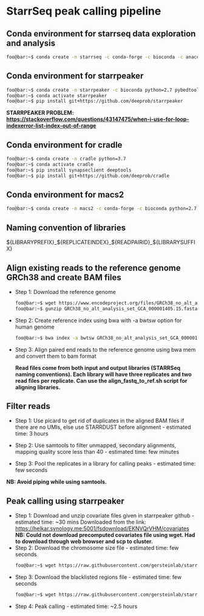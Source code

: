 # StarrSeq peak calling pipeline

## Conda environment for starrseq data exploration and analysis
```bash
foo@bar:~$ conda create -n starrseq -c conda-forge -c bioconda -c anaconda -c bjrn python=3.9 matplotlib jupyter ipykernel bwa samtools picard pandas openpyxl scikit-learn multiprocess bokeh requests pybedtools
```

## Conda environment for starrpeaker

```bash
foo@bar:~$ conda create -n starrpeaker -c bioconda python=2.7 pybedtools
foo@bar:~$ conda activate starrpeaker
foo@bar:~$ pip install git+https://github.com/deeprob/starrpeaker
```
**STARRPEAKER PROBLEM: https://stackoverflow.com/questions/43147475/when-i-use-for-loop-indexerror-list-index-out-of-range**

## Conda environment for cradle

```bash
foo@bar:~$ conda create -n cradle python=3.7
foo@bar:~$ conda activate cradle
foo@bar:~$ pip install synapseclient deeptools
foo@bar:~$ pip install git+https://github.com/deeprob/cradle
```

## Conda environment for macs2

```bash
foo@bar:~$ conda create -n macs2 -c conda-forge -c bioconda python=2.7 macs2 -y
```

## Naming convention of libraries
${LIBRARYPREFIX}_${REPLICATEINDEX}_${READPAIRID}_${LIBRARYSUFFIX}

## Align existing reads to the reference genome GRCh38 and create BAM files

- Step 1: Download the reference genome
    ```bash
    foo@bar:~$ wget https://www.encodeproject.org/files/GRCh38_no_alt_analysis_set_GCA_000001405.15/@@download/GRCh38_no_alt_analysis_set_GCA_000001405.15.fasta.gz
    foo@bar:~$ gunzip GRCh38_no_alt_analysis_set_GCA_000001405.15.fasta.gz
    ```
- Step 2: Create reference index using bwa with -a bwtsw option for human genome
    ```bash
    foo@bar:~$ bwa index -a bwtsw GRCh38_no_alt_analysis_set_GCA_000001405.15.fasta
    ```
- Step 3: Align paired end reads to the reference genome using bwa mem and convert them to bam format

    **Read files come from both input and output libraries (STARRSeq naming conventions). Each library will have three replicates and two read files per replicate. Can use the align_fastq_to_ref.sh script for aligning libraries.**

## Filter reads
- Step 1: Use picard to get rid of duplicates in the aligned BAM files if there are no UMIs, else use STARRDUST before alignment -  estimated time: 3 hours

- Step 2: Use samtools to filter unmapped, secondary alignments, mapping quality score less than 40 - estimated time: few minutes

- Step 3: Pool the replicates in a library for calling peaks - estimated time: few seconds

**NB: Avoid piping while using samtools.**

## Peak calling using starrpeaker

- Step 1: Download and unzip covariate files given in starrpeaker github - estimated time: ~30 mins
    Downloaded from the link: https://helkar.synology.me:5001/fsdownload/EKNVQrVHM/covariates
    **NB: Could not download precomputed covariates file using wget. Had to download through web browser and scp to cluster.** 
- Step 2: Download the chromosome size file - estimated time: few seconds
    ```bash
    foo@bar:~$ wget https://raw.githubusercontent.com/gersteinlab/starrpeaker/master/data/GRCh38.chrom.sizes.simple.sorted
    ```
- Step 3: Download the blacklisted regions file - estimated time: few seconds
    ```bash
    foo@bar:~$ wget https://raw.githubusercontent.com/gersteinlab/starrpeaker/master/data/ENCODE_blacklist_GRCh38_ENCFF419RSJ_merged.bed
    ```
- Step 4: Peak calling - estimated time: ~2.5 hours
